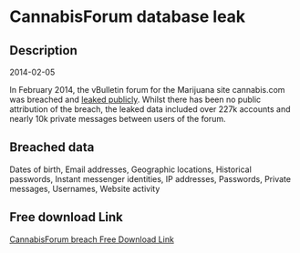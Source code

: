 # CannabisForum database leak

## Description

2014-02-05

In February 2014, the vBulletin forum for the Marijuana site cannabis.com was breached and <a href="https://www.google.com/search?q=%22cannabisforum.tar%22" target="_blank" rel="noopener">leaked publicly</a>. Whilst there has been no public attribution of the breach, the leaked data included over 227k accounts and nearly 10k private messages between users of the forum.

## Breached data

Dates of birth, Email addresses, Geographic locations, Historical passwords, Instant messenger identities, IP addresses, Passwords, Private messages, Usernames, Website activity

## Free download Link

[CannabisForum breach Free Download Link](https://tinyurl.com/2b2k277t)